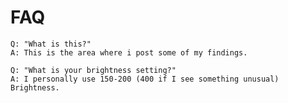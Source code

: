 # FAQ
~~~~~~~~~~~~~~~~~~~~~~~~~~~~~~~~~~~~~~~~~~~~~~~~~~~~~~~~~~~~~~~~~~~~~~~~~~~
Q: "What is this?"
A: This is the area where i post some of my findings.
~~~~~~~~~~~~~~~~~~~~~~~~~~~~~~~~~~~~~~~~~~~~~~~~~~~~~~~~~~~~~~~~~~~~~~~~~~~
~~~~~~~~~~~~~~~~~~~~~~~~~~~~~~~~~~~~~~~~~~~~~~~~~~~~~~~~~~~~~~~~~~~~~~~~~~~
Q: "What is your brightness setting?"
A: I personally use 150-200 (400 if I see something unusual) Brightness.
~~~~~~~~~~~~~~~~~~~~~~~~~~~~~~~~~~~~~~~~~~~~~~~~~~~~~~~~~~~~~~~~~~~~~~~~~~~
